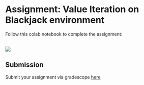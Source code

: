 # Assignment: Value Iteration on Blackjack environment
Follow this colab notebook to complete the assignment: 

</br>

<a href = "https://colab.research.google.com/drive/1DFRhy0w2JLeXt2uXzQkMELOLMJ_ZLxEY#offline=true&sandboxMode=true" target="_blank" >
<img src="https://img.shields.io/static/v1?label=Open%20Assignment&message=Value%20Iteration%20Blackjack&color=yellow"/>
</a>

## Submission
Submit your assignment via gradescope [here](/assignments/week_4_reinforcement_learning.pdf)
